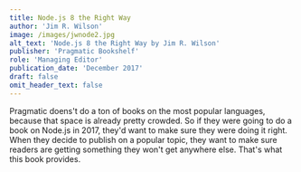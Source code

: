 ```yaml
---
title: Node.js 8 the Right Way
author: 'Jim R. Wilson'
image: /images/jwnode2.jpg
alt_text: 'Node.js 8 the Right Way by Jim R. Wilson'
publisher: 'Pragmatic Bookshelf'
role: 'Managing Editor'
publication_date: 'December 2017'
draft: false
omit_header_text: false
---
```

Pragmatic doens't do a ton of books on the most popular languages, because that space is already pretty crowded. So if they were going to do a book on Node.js in 2017, they'd want to make sure they were doing it right. When they decide to publish on a popular topic, they want to make sure readers are getting something they won't get anywhere else. That's what this book provides.